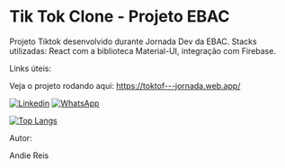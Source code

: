 
# Tik Tok Clone - Projeto EBAC

Projeto Tiktok desenvolvido durante Jornada Dev da EBAC.
Stacks utilizadas: React com a biblioteca Material-UI, integração com Firebase.

Links úteis:

Veja o projeto rodando aqui:
https://toktof---jornada.web.app/


[![Linkedin](https://img.shields.io/badge/LinkedIn-0077B5?style=for-the-badge&logo=linkedin&logoColor=white)](https://www.linkedin.com/in/andiereis)
[![WhatsApp](https://img.shields.io/badge/WhatsApp-25D366?style=for-the-badge&logo=whatsapp&logoColor=white)](https://wa.me/55(12988379001))


[![Top Langs](https://github-readme-stats.vercel.app/api/top-langs/?username=andiereis)](https://github.com/anuraghazra/github-readme-stats)

Autor:

Andie Reis
